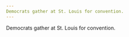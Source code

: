 ```yaml
---
Democrats gather at St. Louis for convention.
---
```


Democrats gather at St. Louis for convention.